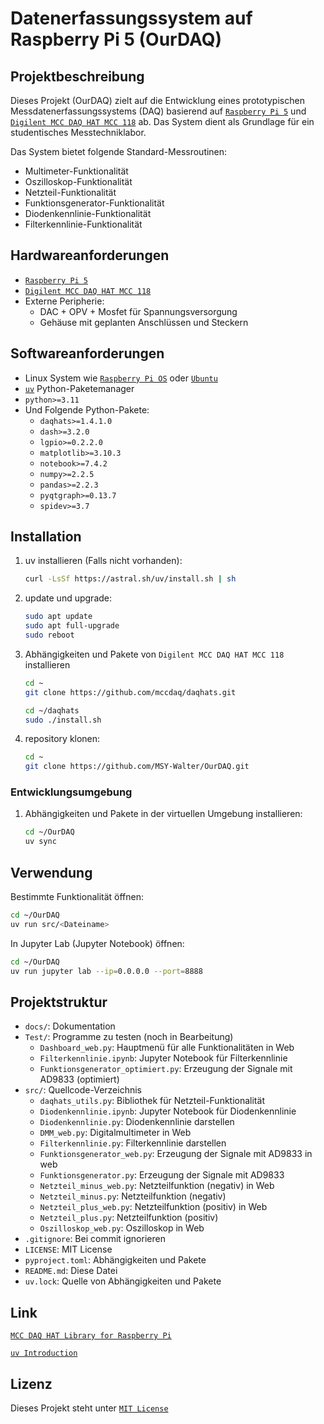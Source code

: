 # Datenerfassungssystem auf Raspberry Pi 5 (OurDAQ)

## Projektbeschreibung

Dieses Projekt (OurDAQ) zielt auf die Entwicklung eines prototypischen Messdatenerfassungssystems (DAQ) basierend auf [`Raspberry Pi 5`](https://www.raspberrypi.com/documentation/computers/raspberry-pi.html) und [`Digilent MCC DAQ HAT MCC 118`](https://mccdaq.github.io/daqhats/overview.html#mcc-118) ab. Das System dient als Grundlage für ein studentisches Messtechniklabor.

Das System bietet folgende Standard-Messroutinen:

- Multimeter-Funktionalität
- Oszilloskop-Funktionalität
- Netzteil-Funktionalität
- Funktionsgenerator-Funktionalität
- Diodenkennlinie-Funktionalität
- Filterkennlinie-Funktionalität

## Hardwareanforderungen

- [`Raspberry Pi 5`](https://www.raspberrypi.com/documentation/computers/raspberry-pi.html)
- [`Digilent MCC DAQ HAT MCC 118`](https://mccdaq.github.io/daqhats/overview.html#mcc-118)
- Externe Peripherie:
  - DAC + OPV + Mosfet für Spannungsversorgung
  - Gehäuse mit geplanten Anschlüssen und Steckern

## Softwareanforderungen

- Linux System wie [`Raspberry Pi OS`](https://www.raspberrypi.com/software/) oder [`Ubuntu`](https://ubuntu.com/download/raspberry-pi)
- [`uv`](https://docs.astral.sh/uv/) Python-Paketemanager
- `python>=3.11`
- Und Folgende Python-Pakete:
  - `daqhats>=1.4.1.0`
  - `dash>=3.2.0`
  - `lgpio>=0.2.2.0`
  - `matplotlib>=3.10.3`
  - `notebook>=7.4.2`
  - `numpy>=2.2.5`
  - `pandas>=2.2.3`
  - `pyqtgraph>=0.13.7`
  - `spidev>=3.7`

## Installation

1. uv installieren (Falls nicht vorhanden):

   ```bash
   curl -LsSf https://astral.sh/uv/install.sh | sh
   ```

2. update und upgrade:

   ```bash
   sudo apt update
   sudo apt full-upgrade
   sudo reboot
   ```

3. Abhängigkeiten und Pakete von `Digilent MCC DAQ HAT MCC 118` installieren

   ```bash
   cd ~
   git clone https://github.com/mccdaq/daqhats.git

   cd ~/daqhats
   sudo ./install.sh
   ```

4. repository klonen:

   ```bash
   cd ~
   git clone https://github.com/MSY-Walter/OurDAQ.git
   ```

### Entwicklungsumgebung

1. Abhängigkeiten und Pakete in der virtuellen Umgebung installieren:

   ```bash
   cd ~/OurDAQ
   uv sync
   ```

## Verwendung

Bestimmte Funktionalität öffnen:

```bash
cd ~/OurDAQ
uv run src/<Dateiname>
```

In Jupyter Lab (Jupyter Notebook) öffnen:

```bash
cd ~/OurDAQ
uv run jupyter lab --ip=0.0.0.0 --port=8888
```

## Projektstruktur

- `docs/`: Dokumentation
- `Test/`: Programme zu testen (noch in Bearbeitung)
  - `Dashboard_web.py`: Hauptmenü für alle Funktionalitäten in Web
  - `Filterkennlinie.ipynb`: Jupyter Notebook für Filterkennlinie
  - `Funktionsgenerator_optimiert.py`: Erzeugung der Signale mit AD9833 (optimiert)
- `src/`: Quellcode-Verzeichnis
  - `daqhats_utils.py`: Bibliothek für Netzteil-Funktionalität
  - `Diodenkennlinie.ipynb`: Jupyter Notebook für Diodenkennlinie
  - `Diodenkennlinie.py`: Diodenkennlinie darstellen
  - `DMM_web.py`: Digitalmultimeter in Web
  - `Filterkennlinie.py`: Filterkennlinie darstellen
  - `Funktionsgenerator_web.py`: Erzeugung der Signale mit AD9833 in web
  - `Funktionsgenerator.py`: Erzeugung der Signale mit AD9833
  - `Netzteil_minus_web.py`: Netzteilfunktion (negativ) in Web
  - `Netzteil_minus.py`: Netzteilfunktion (negativ)
  - `Netzteil_plus_web.py`: Netzteilfunktion (positiv) in Web
  - `Netzteil_plus.py`: Netzteilfunktion (positiv)
  - `Oszilloskop_web.py`: Oszilloskop in Web
- `.gitignore`: Bei commit ignorieren
- `LICENSE`: MIT License
- `pyproject.toml`: Abhängigkeiten und Pakete
- `README.md`: Diese Datei
- `uv.lock`: Quelle von Abhängigkeiten und Pakete

## Link

[`MCC DAQ HAT Library for Raspberry Pi`](https://github.com/mccdaq/daqhats)

[`uv Introduction`](https://docs.astral.sh/uv/)

## Lizenz

Dieses Projekt steht unter [`MIT License`](LICENSE)

